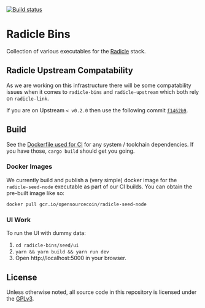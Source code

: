 [![Build status](https://badge.buildkite.com/6e86c41a8281d8f6f5a5537d3f499437c31a807d620157a863.svg?branch=master)](https://buildkite.com/monadic/radicle-bins)

# Radicle Bins

Collection of various executables for the [Radicle](https://radicle.xyz) stack.

## Radicle Upstream Compatability

As we are working on this infrastructure there will be some compatability issues
when it comes to `radicle-bins` and `radicle-upstream` which both rely on `radicle-link`.

If you are on Upstream `< v0.2.0` then use the following commit [`f1462b9`](https://github.com/radicle-dev/radicle-bins/commit/f1462b92a06ef65ec4b65201e9801473a41b4ee3).

## Build

See the [Dockerfile used for CI](./.docker/build/Dockerfile) for any system /
toolchain dependencies. If you have those, `cargo build` should get you going.

### Docker Images

We currently build and publish a (very simple) docker image for the
`radicle-seed-node` executable as part of our CI builds. You can obtain the
pre-built image like so:

```shell
docker pull gcr.io/opensourcecoin/radicle-seed-node
```

### UI Work

To run the UI with dummy data:

1. `cd radicle-bins/seed/ui`
2. `yarn && yarn build && yarn run dev`
3. Open http://localhost:5000 in your browser.

## License

Unless otherwise noted, all source code in this repository is licensed under the
[GPLv3](https://www.gnu.org/licenses/gpl-3.0.txt).
